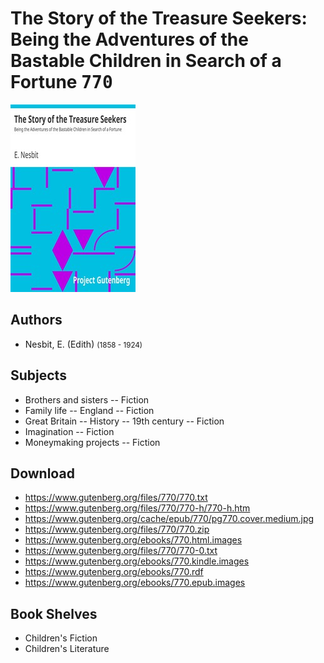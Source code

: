 # The Story of the Treasure Seekers: Being the Adventures of the Bastable Children in Search of a Fortune <kbd>770</kbd>

![](./cover.medium.jpg "")

## Authors


 - Nesbit, E. (Edith) <small>(1858 - 1924)</small>

## Subjects


 - Brothers and sisters -- Fiction
 - Family life -- England -- Fiction
 - Great Britain -- History -- 19th century -- Fiction
 - Imagination -- Fiction
 - Moneymaking projects -- Fiction

## Download


 - https://www.gutenberg.org/files/770/770.txt
 - https://www.gutenberg.org/files/770/770-h/770-h.htm
 - https://www.gutenberg.org/cache/epub/770/pg770.cover.medium.jpg
 - https://www.gutenberg.org/files/770/770.zip
 - https://www.gutenberg.org/ebooks/770.html.images
 - https://www.gutenberg.org/files/770/770-0.txt
 - https://www.gutenberg.org/ebooks/770.kindle.images
 - https://www.gutenberg.org/ebooks/770.rdf
 - https://www.gutenberg.org/ebooks/770.epub.images

## Book Shelves


 - Children's Fiction
 - Children's Literature
